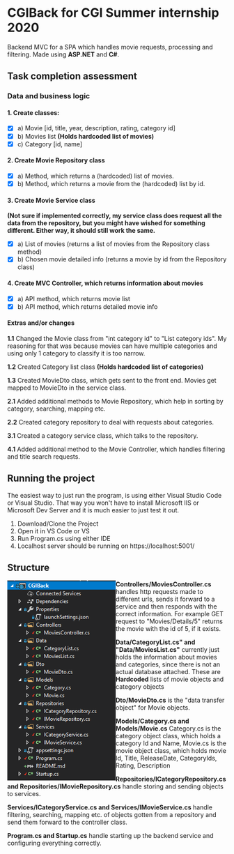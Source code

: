 # CGIBack for CGI Summer internship 2020
Backend MVC for a SPA which handles movie requests, processing and filtering.
Made using **ASP.NET** and **C#**.

## Task completion assessment
### Data and business logic
#### 1. Create classes:
- [x] a) Movie [id, title, year, description, rating, category id]
- [x] b) Movies list **(Holds hardcoded list of movies)**
- [x] c) Category [id, name]
#### 2. Create Movie Repository class
- [x] a) Method, which returns a (hardcoded) list of movies.
- [x] b) Method, which returns a movie from the (hardcoded) list by id.
#### 3. Create Movie Service class 
**(Not sure if implemented correctly, my service class does request all the data from the repository, but you might have wished for something different. Either way, it should still work the same.**
- [x] a) List of movies (returns a list of movies from the Repository class method)
- [x] b) Chosen movie detailed info (returns a movie by id from the Repository class)
#### 4. Create MVC Controller, which returns information about movies
- [x] a) API method, which returns movie list
- [x] b) API method, which returns detailed movie info
#### Extras and/or changes

**1.1** Changed the Movie class from "int category id" to "List<int> category ids". My reasoning for that was because movies can have multiple categories and using only 1 category to classify it is too narrow.
  
**1.2** Created Category list class **(Holds hardcoded list of categories)**

**1.3** Created MovieDto class, which gets sent to the front end. Movies get mapped to MovieDto in the service class.

**2.1** Added additional methods to Movie Repository, which help in sorting by category, searching, mapping etc.

**2.2** Created category repository to deal with requests about categories.

**3.1** Created a category service class, which talks to the repository.

**4.1** Added additional method to the Movie Controller, which handles filtering and title search requests.

## Running the project
The easiest way to just run the program, is using either Visual Studio Code or Visual Studio. 
That way you won't have to install Microsoft IIS or Microsoft Dev Server and it is much easier to just test it out.

1. Download/Clone the Project
2. Open it in VS Code or VS
3. Run Program.cs using either IDE
4. Localhost server should be running on https://localhost:5001/

## Structure

<img align="left" src="https://github.com/aneelm/images/blob/master/CGIInternship/backProjectStructure.png?raw=true">

**Controllers/MoviesController.cs** handles http requests made to different urls, sends it forward to a service and then responds with the correct information.
For example GET request to "Movies/Details/5" returns the movie with the id of 5, if it exists.

**Data/CategoryList.cs" and "Data/MoviesList.cs"** currently just holds the information about movies and categories, since there is not an actual database attached. These are **Hardcoded** lists of movie objects and category objects

**Dto/MovieDto.cs** is the "data transfer object" for Movie objects.

**Models/Category.cs and Models/Movie.cs** Category.cs is the category object class, which holds a category Id and Name, Movie.cs is the movie object class, which holds movie Id, Title, ReleaseDate, CategoryIds, Rating, Description

**Repositories/ICategoryRepository.cs and Repositories/IMovieRepository.cs** handle storing and sending objects to services.

**Services/ICategoryService.cs and Services/IMovieService.cs** handle filtering, searching, mapping etc. of objects gotten from a repository and send them forward to the controller class.

**Program.cs and Startup.cs** handle starting up the backend service and configuring everything correctly.
